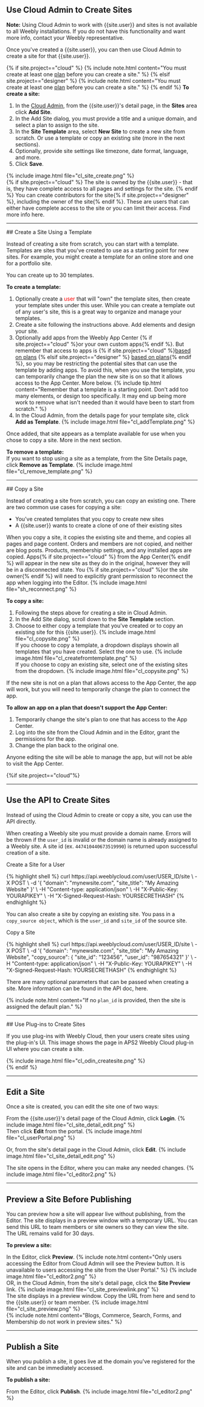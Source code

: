 ## Use Cloud Admin to Create Sites
<!--TODO: Need to add new content -->
<div markdown="span" class="alert alert-info" role="alert"><i class="fa fa-info-circle"></i> <b>Note:</b> Using Cloud Admin to work with {{site.user}} and sites is not available to all Weebly installations. If you do not have this functionality and want more info, contact your Weebly representative.</div>


Once you've created a {{site.user}}, you can then use Cloud Admin to create a site for that {{site.user}}.
<!--TODO: add link -->
{% if site.project=="cloud" %}
{% include note.html content="You must create at least one [plan](cl_gs_plans.html) before you can create a site." %}
{% elsif site.project=="designer" %}
{% include note.html content="You must create at least one [plan](ds_gs_plans.html) before you can create a site." %}
{% endif %}
**To create a site:**
1. In the [Cloud Admin](https://weeblycloud.com/admin), from the {{site.user}}'s detail page, in the **Sites** area click **Add Site**.
2. In the Add Site dialog, you must provide a title and a unique domain, and select a plan to assign to the site.
3. In the **Site Template** area, select **New Site** to create a new site from scratch. Or use a template or copy an existing site (more in the next sections).
3. Optionally, provide site settings like timezone, date format, language, and more.
4. Click **Save**.

{% include image.html file="cl_site_create.png" %}<br>
{% if site.project=="cloud" %}
​The site is owned by the {{site.user}} - that is, they have complete access to all pages and settings for the site.
{% endif %}
You can create contributors for the site{% if site.project=="designer" %}, including the owner of the site{% endif %}. These are users that can either have complete access to the site or you can limit their access. Find more info here.
<!--TODO: Add link -->
<hr>
## Create a Site Using a Template

Instead of creating a site from scratch, you can start with a template. Templates are sites that you've created to use as a starting point for new sites. For example, you might create a template for an online store and one for a portfolio site.

You can create up to 30 templates.

**To create a template:**
<!--TODO: Find out how this works w/Designers who don't really have users. Would it be a team memeber? Add links to create user/team member -->
1. Optionally create a <span style="color: red">user</span> that will "own" the template sites, then create your template sites under this user. While you can create a template out of any user's site, this is a great way to organize and manage your templates.
2. Create a site following the instructions above. Add elements and design your site.
3. Optionally add apps from the Weebly App Center {% if site.project=="cloud" %}or your own custom apps{% endif %}. But remember that access to apps is {% if site.project=="cloud" %}[based on plans](cl_gs_plans) {% elsif site.project=="designer" %} [based on plans](ds_gs_plans){% endif %}, so you may be restricting the potential sites that can use the template by adding apps. To avoid this, when you use the template, you can temporarily change the plan the new site is on so that it allows access to the App Center. More below.
   {% include tip.html content="Remember that a template is a starting point. Don't add too many elements, or design too specifically. It may end up being more work to remove what isn't needed than it would have been to start from scratch." %}
4. In the Cloud Admin, from the details page for your template site, click **Add as Template**.
   {% include image.html file="cl_addTemplate.png" %}<br>

Once added, that site appears as a template available for use when you chose to copy a site. More in the next section.

**To remove a template:**<br>
If you want to stop using a site as a template, from the Site Details page, click **Remove as Template**.
{% include image.html file="cl_remove_template.png" %}<br>

<hr>
## Copy a Site

Instead of creating a site from scratch, you can copy an existing one. There are two common use cases for copying a site:
* You've created templates that you copy to create new sites
* A {{site.user}} wants to create a clone of one of their existing sites

When you copy a site, it copies the existing site and theme, and copies all pages and page content. Orders and members are not copied, and neither are blog posts. Products, membership settings, and any installed apps are copied. Apps{% if site.project=="cloud" %} from the App Center{% endif %} will appear in the new site as they do in the original, however they will be in a disconnected state. You {% if site.project=="cloud" %}or the site owner{% endif %} will need to explicitly grant permission to reconnect the app when logging into the Editor.
{% include image.html file="sh_reconnect.png" %}
​

**To copy a site:**

1. Following the steps above for creating a site in Cloud Admin.
2. In the Add Site dialog, scroll down to the **Site Template** section.
3. Choose to either copy a template that you've created or to copy an existing site for this {{site.user}}.
   {% include image.html file="cl_copysite.png" %}<br>
   If you choose to copy a template, a dropdown displays showin all templates that you have created. Select the one to use.
   {% include image.html file="cl_createfromtemplate.png" %}<br>
   If you choose to copy an existing site, select one of the existing sites from the dropdown.
   {% include image.html file="cl_copysite.png" %}<br>

If the new site is not on a plan that allows access to the App Center, the app will work, but you will need to temporarily change the plan to connect the app.

**To allow an app on a plan that doesn't support the App Center:**
1. Temporarily change the site's plan to one that has access to the App Center.
2. Log into the site from the Cloud Admin and in the Editor, grant the permissions for the app.
3. Change the plan back to the original one.

Anyone editing the site will be able to manage the app, but will not be able to visit the App Center.

{%if site.project=="cloud"%}
<hr>

## Use the API to Create Sites

Instead of using the Cloud Admin to create or copy a site, you can use the API directly.

When creating a Weebly site you must provide a domain name. Errors will be thrown if the `user_id` is invalid or the domain name is already assigned to a Weebly site. A site id (ex. `447410440673519990`) is returned upon successful creation of a site. ​

<p class="codeTitle">Create a Site for a User</p>
{% highlight shell %}
curl https://api.weeblycloud.com/user/USER_ID/site \
  -X POST \
  -d '{
        "domain": "mynewsite.com",
        "site_title": "My Amazing Website"
}' \
  -H "Content-type: application/json" \
  -H "X-Public-Key: YOURAPIKEY" \
  -H "X-Signed-Request-Hash: YOURSECRETHASH"
{% endhighlight %}

You can also create a site by copying an existing site. You pass in a `copy_source object`, which is the `user_id` and `site_id` of the source site.
<p class="codeTitle">Copy a Site</p>
{% highlight shell %}
curl https://api.weeblycloud.com/user/USER_ID/site \
  -X POST \
  -d '{
        "domain": "mynewsite.com",
        "site_title": "My Amazing Website",
        "copy_source": {
          "site_id": "123456",
          "user_id": "987654321"
}' \
  -H "Content-type: application/json" \
  -H "X-Public-Key: YOURAPIKEY" \
  -H "X-Signed-Request-Hash: YOURSECRETHASH"
{% endhighlight %}

There are many optional parameters that can be passed when creating a site. More information can be found in the API doc, here.
<!-- TODO: Add link -->
{% include note.html content="If no `plan_id` is provided, then the site is assigned the default plan." %}

<hr>
## Use Plug-ins to Create Sites

If you use plug-ins with Weebly Cloud, then your users create sites using the plug-in's UI. This image shows the page in APS2 Weebly Cloud plug-in UI where you can create a site.
<!-- TODO: add link to plugins -->
{% include image.html file="cl_odin_createsite.png" %}<br>
{% endif %}

<hr>

## Edit a Site

Once a site is created, you can edit the site one of two ways:

From the {{site.user}}'s detail page of the Cloud Admin, click **Login**.
{% include image.html file="cl_site_detail_edit.png" %}<br>
Then click **Edit** from the portal.
{% include image.html file="cl_userPortal.png" %}<br>

Or, from the site's detail page in the Cloud Admin, click **Edit**.
{% include image.html file="cl_site_detail_edit.png" %}<br>

​The site opens in the Editor, where you can make any needed changes.
{% include image.html file="cl_editor2.png" %}<br>

<hr>

## Preview a Site Before Publishing

You can preview how a site will appear live without publishing, from the Editor. The site displays in a preview window with a temporary URL. You can send this URL to team members or site owners so they can view the site. The URL remains valid for 30 days.

**To preview a site:**

In the Editor, click **Preview**.
{% include note.html content="Only users accessing the Editor from Cloud Admin will see the Preview button. It is unavailable to users accessing the site from the User Portal." %}
{% include image.html file="cl_editor2.png" %}<br>
OR, in the Cloud Admin, from the site's detail page, click the **Site Preview** link.
{% include image.html file="cl_site_previewlink.png" %}<br>
The site displays in a preview window. Copy the URL from here and send to the {{site.user}} or team member.
{% include image.html file="cl_site_preview.png" %}<br>
{% include note.html content="Blogs, Commerce, Search, Forms, and Membership do not work in preview sites." %}

<hr>

## Publish a Site

When you publish a site, it goes live at the domain you've registered for the site and can be immediately accessed.

**To publish a site:**

From the Editor, click **Publish**.
{% include image.html file="cl_editor2.png" %}<br>


